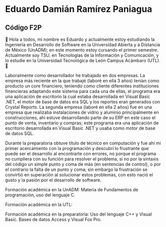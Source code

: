 # Eduardo Damián Ramírez Paniagua
## Código F2P

👋 Hola a todos, mi nombre es Eduardo y actualmente estoy estudiando la Ingeniería en Desarrollo de Software en la Universidad Abierta y a Distancia de México (UnADM); en este momento estoy cursando el primer semestre. Actualmente soy TSU. en Tecnologías de la Información y Comunicación, y lo estudie en la Universidad Tecnológica de León Campus Acámbaro (UTL). 👋

Laboralmente como desarrollador he trabajado en dos empresas. La empresa más reciente en la que trabajé (laboré en ella 3 años) tenían como producto un core financiero, teniendo como cliente diferentes instituciones financieras adaptando este sistema para cada una de ellas, el programa era una aplicación de escritorio la cual estaba desarrollada en Visual Basic .NET, el motor de base de datos era SQL y los reportes eran generados con Crystal Reports. La segunda empresa (laboré en ella 2 años) fue en una empresa que realizaba instalaciones de vidrio y aluminio principalmente en construcciones, ahí estuve desarrollando parte de su ERP en este caso el punto de venta, inventario y compras; este programa era una aplicación de escritorio desarrollada en Visual Basic .NET y usaba como motor de base de datos SQL.

Durante la preparatoria obtuve título de técnico en computación y fue ahí mi primer acercamiento con la programación y descubrí lo frustrante que puede ser el desarrollo al encontrarte con errores, no porque el programa no cumpliera con su función para resolver el problema, si no por la sintaxis del código un simple punto y coma de más (en sentencias de control), o por el contrario la falta de un punto y coma; sin embargo la frustración se convirtió en superación al solucionar estos problemas, con esto nació el gusto y la pasión por el desarrollo de software.

Formación académica en la UnADM:
Materia de Fundamentos de programación, uso del lenguaje C.

Formación académica en la UTL:

Formación académica en la preparatoria:
Uso del lenguaje C++ y Visual Basic. Bases de datos Access y Visual Fox Pro.

<!--
**CodigoF2P/CodigoF2P** is a ✨ _special_ ✨ repository because its `README.md` (this file) appears on your GitHub profile.

Here are some ideas to get you started:

- 🔭 I’m currently working on ...
- 🌱 I’m currently learning ...
- 👯 I’m looking to collaborate on ...
- 🤔 I’m looking for help with ...
- 💬 Ask me about ...
- 📫 How to reach me: ...
- 😄 Pronouns: ...
- ⚡ Fun fact: ...
-->
